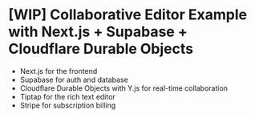 # [WIP] Collaborative Editor Example with Next.js + Supabase + Cloudflare Durable Objects

- Next.js for the frontend
- Supabase for auth and database
- Cloudflare Durable Objects with Y.js for real-time collaboration
- Tiptap for the rich text editor
- Stripe for subscription billing
